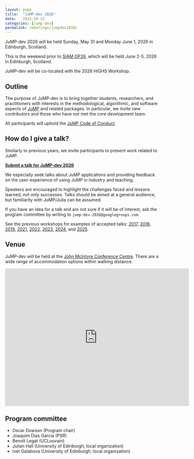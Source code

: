 ```yaml
---
layout: page
title:  "JuMP-dev 2026"
date:   2025-10-23
categories: [jump-dev]
permalink: /meetings/jumpdev2026/
---
```


JuMP-dev 2026 will be held Sunday, May 31 and Monday June 1, 2026 in Edinburgh,
Scotland.

This is the weekend prior to [SIAM OP26](https://www.siam.org/conferences-events/siam-conferences/op26/),
which will be held June 2-5, 2026 in Edinburgh, Scotland.

JuMP-dev will be co-located with the 2026 HiGHS Workshop.

## Outline

The purpose of JuMP-dev is to bring together students, researchers, and
practitioners with interests in the methodological, algorithmic, and software
aspects of [JuMP](https://github.com/jump-dev/JuMP.jl) and related packages. In
particular, we invite new contributors and those who have not met the core
development team.

All participants will uphold the [JuMP Code of Conduct](https://github.com/jump-dev/JuMP.jl/blob/master/CODE_OF_CONDUCT.md).

## How do I give a talk?

Similarly to previous years, we invite participants to present work related
to JuMP.

**[Submit a talk for JuMP-dev 2026](https://forms.gle/15ya51ZerfrPJAkG7)**

We especially seek talks about JuMP applications and providing feedback on the
user-experience of using JuMP in industry and teaching.

Speakers are encouraged to highlight the challenges faced and lessons learned,
not only successes. Talks should be aimed at a general audience, but familiarity
with JuMP/Julia can be assumed.

If you have an idea for a talk and are not sure if it will be of interest, ask
the program committee by writing to `jump-dev-2026@googlegroups.com`.

See the previous workshops for examples of accepted talks:
[2017](/meetings/mit2017),
[2018](/meetings/bordeaux2018),
[2019](/meetings/santiago2019),
[2021](/meetings/juliacon2021),
[2022](/meetings/juliacon2022),
[2023](/meetings/juliacon2023),
[2024](/meetings/jumpdev2024), and
[2025](/meetings/jumpdev2025).

## Venue

JuMP-dev will be held at the [John McIntyre Conference Centre](https://maps.app.goo.gl/T7azriGWhuKpYTni9).
There are a wide range of accommodation options within walking distance.

<iframe src="https://www.google.com/maps/embed?pb=!1m18!1m12!1m3!1d353.34444990938783!2d-3.1701246575498474!3d55.93968022440505!2m3!1f0!2f0!3f0!3m2!1i1024!2i768!4f13.1!3m3!1m2!1s0x4887b87e1d27d98f%3A0xa04a3830d14ae922!2sJohn%20McIntyre%20Conference%20Centre%2C%20The%20University%20of%20Edinburgh!5e1!3m2!1sen!2snz!4v1761256197529!5m2!1sen!2snz" width="600" height="450" style="border:0;" allowfullscreen="" loading="lazy" referrerpolicy="no-referrer-when-downgrade"></iframe>

## Program committee

 * Oscar Dowson (Program chair)
 * Joaquim Dias Garcia (PSR)
 * Benoît Legat (UCLouvain)
 * Julian Hall (University of Edinburgh; local organization)
 * Ivet Galabova (University of Edinburgh; local organization)
